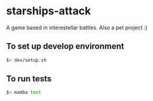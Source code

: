 # starships-attack
A game based in interestellar battles. Also a pet project :)

## To set up develop environment

```bash
$> dev/setup.sh
```

## To run tests

```bash
$> mamba test
```
